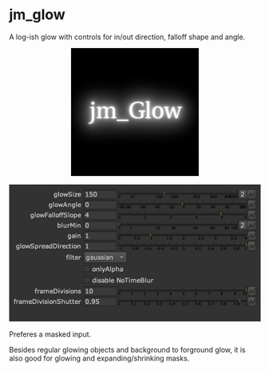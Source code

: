 # jm_glow

A log-ish glow with controls for in/out direction, falloff shape and angle.

<p align="center">
<img src="jm_glow.png">
</p>


<p align="center">
<img src="jm_glow_UI.png">
</p>




Preferes a masked input.


Besides regular glowing objects and background to forground glow, it is also good for glowing and expanding/shrinking masks.